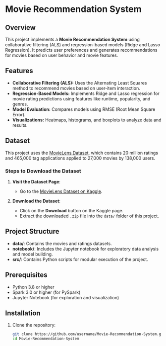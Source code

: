 # Movie Recommendation System

## Overview
This project implements a **Movie Recommendation System** using collaborative filtering (ALS) and regression-based models (Ridge and Lasso Regression). It predicts user preferences and generates recommendations for movies based on user behavior and movie features.

## Features
- **Collaborative Filtering (ALS):** Uses the Alternating Least Squares method to recommend movies based on user-item interaction.
- **Regression-Based Models:** Implements Ridge and Lasso regression for movie rating predictions using features like runtime, popularity, and genres.
- **Model Evaluation:** Compares models using RMSE (Root Mean Square Error).
- **Visualizations:** Heatmaps, histograms, and boxplots to analyze data and results.

## Dataset

This project uses the [MovieLens Dataset](https://www.kaggle.com/datasets/grouplens/movielens-20m-dataset), which contains 20 million ratings and 465,000 tag applications applied to 27,000 movies by 138,000 users.

### Steps to Download the Dataset

1. **Visit the Dataset Page**:
   - Go to the [MovieLens Dataset on Kaggle](https://www.kaggle.com/datasets/grouplens/movielens-20m-dataset).

2. **Download the Dataset**:
   - Click on the **Download** button on the Kaggle page.
   - Extract the downloaded `.zip` file into the `data/` folder of this project.

## Project Structure
- **data/**: Contains the movies and ratings datasets.
- **notebook/**: Includes the Jupyter notebook for exploratory data analysis and model building.
- **src/**: Contains Python scripts for modular execution of the project.

## Prerequisites
- Python 3.8 or higher
- Spark 3.0 or higher (for PySpark)
- Jupyter Notebook (for exploration and visualization)

## Installation
1. Clone the repository:
   ```bash
   git clone https://github.com/username/Movie-Recommendation-System.git
   cd Movie-Recommendation-System
